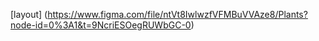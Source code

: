 [layout] (https://www.figma.com/file/ntVt8IwlwzfVFMBuVVAze8/Plants?node-id=0%3A1&t=9NcriESOegRUWbGC-0)